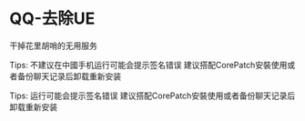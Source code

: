 # QQ-去除UE 
干掉花里胡哨的无用服务

Tips: 不建议在中國手机运行可能会提示签名错误 建议搭配CorePatch安裝使用或者备份聊天记录后卸载重新安装

Tips: 运行可能会提示签名错误 建议搭配CorePatch安裝使用或者备份聊天记录后卸载重新安装
